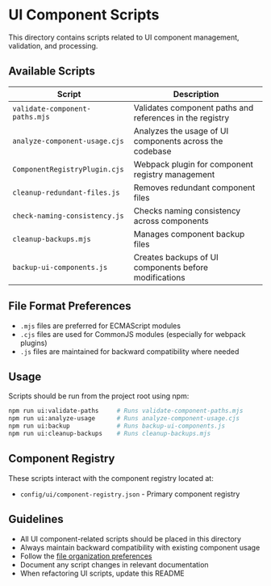 # UI Component Scripts

This directory contains scripts related to UI component management, validation, and processing.

## Available Scripts

| Script | Description |
|--------|-------------|
| `validate-component-paths.mjs` | Validates component paths and references in the registry |
| `analyze-component-usage.cjs` | Analyzes the usage of UI components across the codebase |
| `ComponentRegistryPlugin.cjs` | Webpack plugin for component registry management |
| `cleanup-redundant-files.js` | Removes redundant component files |
| `check-naming-consistency.js` | Checks naming consistency across components |
| `cleanup-backups.mjs` | Manages component backup files |
| `backup-ui-components.js` | Creates backups of UI components before modifications |

## File Format Preferences

- `.mjs` files are preferred for ECMAScript modules
- `.cjs` files are used for CommonJS modules (especially for webpack plugins)
- `.js` files are maintained for backward compatibility where needed

## Usage

Scripts should be run from the project root using npm:

```bash
npm run ui:validate-paths     # Runs validate-component-paths.mjs
npm run ui:analyze-usage      # Runs analyze-component-usage.cjs
npm run ui:backup             # Runs backup-ui-components.js
npm run ui:cleanup-backups    # Runs cleanup-backups.mjs
```

## Component Registry

These scripts interact with the component registry located at:
- `config/ui/component-registry.json` - Primary component registry

## Guidelines

- All UI component-related scripts should be placed in this directory
- Always maintain backward compatibility with existing component usage
- Follow the [file organization preferences](/docs/preferences/file-organization.md)
- Document any script changes in relevant documentation
- When refactoring UI scripts, update this README
